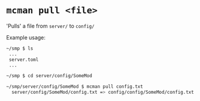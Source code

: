 # `mcman pull <file>`

'Pulls' a file from `server/` to `config/`

Example usage:

```sh
~/smp $ ls
 ...
 server.toml
 ...

~/smp $ cd server/config/SomeMod

~/smp/server/config/SomeMod $ mcman pull config.txt
  server/config/SomeMod/config.txt => config/config/SomeMod/config.txt
```

